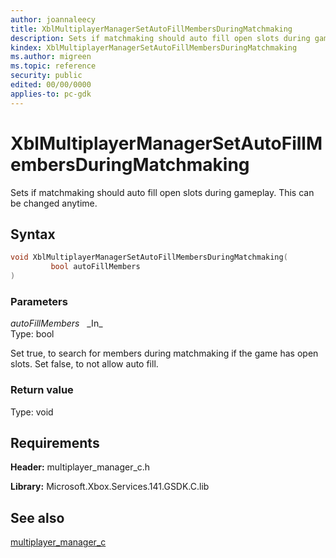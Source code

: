```yaml
---
author: joannaleecy
title: XblMultiplayerManagerSetAutoFillMembersDuringMatchmaking
description: Sets if matchmaking should auto fill open slots during gameplay. This can be changed anytime.
kindex: XblMultiplayerManagerSetAutoFillMembersDuringMatchmaking
ms.author: migreen
ms.topic: reference
security: public
edited: 00/00/0000
applies-to: pc-gdk
---
```


# XblMultiplayerManagerSetAutoFillMembersDuringMatchmaking  

Sets if matchmaking should auto fill open slots during gameplay. This can be changed anytime.  

## Syntax  
  
```cpp
void XblMultiplayerManagerSetAutoFillMembersDuringMatchmaking(  
         bool autoFillMembers  
)  
```  
  
### Parameters  
  
*autoFillMembers* &nbsp;&nbsp;\_In\_  
Type: bool  
  
Set true, to search for members during matchmaking if the game has open slots. Set false, to not allow auto fill.  
  
  
### Return value  
Type: void
  

  
## Requirements  
  
**Header:** multiplayer_manager_c.h
  
**Library:** Microsoft.Xbox.Services.141.GSDK.C.lib
  
## See also  
[multiplayer_manager_c](../multiplayer_manager_c_members.md)  
  
  